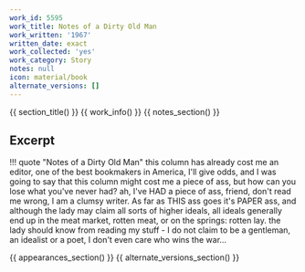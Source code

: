 ```yaml
---
work_id: 5595
work_title: Notes of a Dirty Old Man
work_written: '1967'
written_date: exact
work_collected: 'yes'
work_category: Story
notes: null
icon: material/book
alternate_versions: []
---
```


{{ section_title() }}
{{ work_info() }}
{{ notes_section() }}
## Excerpt
!!! quote "Notes of a Dirty Old Man"
    this column has already cost me an editor, one of the best bookmakers in America, I'll give odds, and I was going to say that this column might cost me a piece of ass, but how can you lose what you've never had? ah, I've HAD a piece of ass, friend, don't read me wrong, I am a clumsy writer. As far as THIS ass goes it's PAPER ass, and although the lady may claim all sorts of higher ideals, all ideals generally end up in the meat market, rotten meat, or on the springs: rotten lay. the lady should know from reading my stuff - I do not claim to be a gentleman, an idealist or a poet, I don't even care who wins the war...

{{ appearances_section() }}
{{ alternate_versions_section() }}